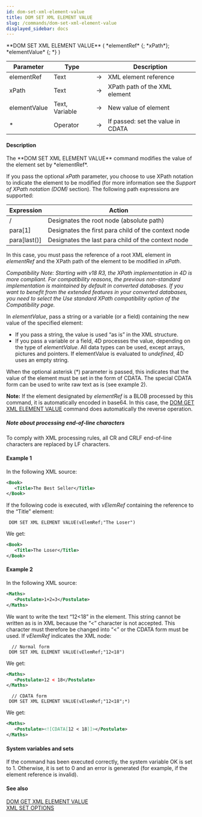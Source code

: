 ```yaml
---
id: dom-set-xml-element-value
title: DOM SET XML ELEMENT VALUE
slug: /commands/dom-set-xml-element-value
displayed_sidebar: docs
---
```


<!--REF #_command_.DOM SET XML ELEMENT VALUE.Syntax-->**DOM SET XML ELEMENT VALUE** ( *elementRef* {; *xPath*}; *elementValue* {; *} )<!-- END REF-->
<!--REF #_command_.DOM SET XML ELEMENT VALUE.Params-->
| Parameter | Type |  | Description |
| --- | --- | --- | --- |
| elementRef | Text | &srarr; | XML element reference |
| xPath | Text | &srarr; | XPath path of the XML element |
| elementValue | Text, Variable | &srarr; | New value of element |
| * | Operator | &srarr; | If passed: set the value in CDATA |

<!-- END REF-->

#### Description 

<!--REF #_command_.DOM SET XML ELEMENT VALUE.Summary-->The **DOM SET XML ELEMENT VALUE** command modifies the value of the element set by *elementRef*.<!-- END REF--> 

If you pass the optional *xPath* parameter, you choose to use XPath notation to indicate the element to be modified (for more information see the *Support of XPath notation (DOM)* section). The following path expressions are supported: 

| **Expression** | **Action**                                          |
| -------------- | --------------------------------------------------- |
| /              | Designates the root node (absolute path)            |
| para\[1\]      | Designates the first para child of the context node |
| para\[last()\] | Designates the last para child of the context node  |

In this case, you must pass the reference of a root XML element in *elementRef* and the XPath path of the element to be modified in *xPath*.

**Compatibility Note:* Starting with v18 R3, the XPath implementation in 4D is more compliant. For compatibility reasons, the previous non-standard implementation is maintained by default in converted databases. If you want to benefit from the extended features in your converted databases, you need to select the *Use standard XPath* compatibility option of the Compatibility page.* 

In *elementValue*, pass a string or a variable (or a field) containing the new value of the specified element:

* If you pass a string, the value is used “as is” in the XML structure.
* If you pass a variable or a field, 4D processes the value, depending on the type of *elementValue*. All data types can be used, except arrays, pictures and pointers. If elementValue is evaluated to *undefined*, 4D uses an empty string.

When the optional asterisk (\*) parameter is passed, this indicates that the value of the element must be set in the form of CDATA. The special CDATA form can be used to write raw text as is (see example 2).

**Note:** If the element designated by *elementRef* is a BLOB processed by this command, it is automatically encoded in base64\. In this case, the [DOM GET XML ELEMENT VALUE](dom-get-xml-element-value.md) command does automatically the reverse operation.

##### Note about processing end-of-line characters 

To comply with XML processing rules, all CR and CRLF end-of-line characters are replaced by LF characters.

#### Example 1 

In the following XML source: 

```XML
<Book>
   <Title>The Best Seller</Title>
</Book>
```

If the following code is executed, with *vElemRef* containing the reference to the “Title” element:

```4d
 DOM SET XML ELEMENT VALUE(vElemRef;"The Loser")
```

We get:

```XML
<Book>
   <Title>The Loser</Title>
</Book>
```

#### Example 2 

In the following XML source: 

```XML
<Maths>
   <Postulate>1+2=3</Postulate>
</Maths>
```

We want to write the text “12<18” in the *<Postulate>* element. This string cannot be written as is in XML because the “<” character is not accepted. This character must therefore be changed into “<” or the CDATA form must be used. If *vElemRef* indicates the XML *<Postulate>* node:

```4d
  // Normal form
 DOM SET XML ELEMENT VALUE(vElemRef;"12<18")
```

We get:

```XML
<Maths>
   <Postulate>12 < 18</Postulate>
</Maths>
```
  
  
```4d
  // CDATA form
 DOM SET XML ELEMENT VALUE(vElemRef;"12<18";*)
```

We get:

```XML
<Maths>
   <Postulate><![CDATA[12 < 18]]></Postulate>
</Maths>
```

#### System variables and sets 

If the command has been executed correctly, the system variable OK is set to 1\. Otherwise, it is set to 0 and an error is generated (for example, if the element reference is invalid).

#### See also 

[DOM GET XML ELEMENT VALUE](dom-get-xml-element-value.md)  
[XML SET OPTIONS](xml-set-options.md)  